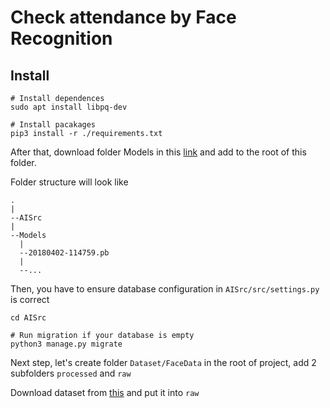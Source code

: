 # Check attendance by Face Recognition
## Install
```
# Install dependences
sudo apt install libpq-dev

# Install pacakages
pip3 install -r ./requirements.txt
```

After that, download folder Models in this [link](https://drive.google.com/drive/folders/1FCeqwIX3C-lgCKFRMYFRB3cWL03J7rfS) and add to the root of this folder.

Folder structure will look like
```
.
|
--AISrc
|
--Models
  |
  --20180402-114759.pb
  |
  --...
```

Then, you have to ensure database configuration in `AISrc/src/settings.py` is correct

```
cd AISrc

# Run migration if your database is empty
python3 manage.py migrate
```
Next step, let's create folder `Dataset/FaceData` in the root of project, add 2 subfolders `processed` and `raw`

Download dataset from [this](https://drive.google.com/drive/folders/1itJjeBTp5CEW-gFDt2cMl7AN4DeeTHR3) and put it into `raw`
